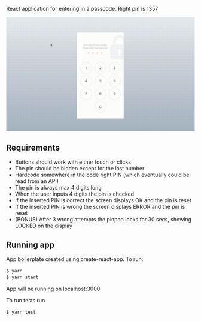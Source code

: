 React application for entering in a passcode. Right pin is 1357

![PinApp](./clip.gif)

## Requirements

- Buttons should work with either touch or clicks
- The pin should be hidden except for the last number
- Hardcode somewhere in the code right PIN (which eventually could be read from an API)
- The pin is always max 4 digits long
- When the user inputs 4 digits the pin is checked
- If the inserted PIN is correct the screen displays OK and the pin is reset
- If the inserted PIN is wrong the screen displays ERROR and the pin is reset
- (BONUS) After 3 wrong attempts the pinpad locks for 30 secs, showing LOCKED on the display

## Running app

App boilerplate created using create-react-app. To run:
```bash
$ yarn
$ yarn start
```
App will be running on localhost:3000

To run tests run
```bash
$ yarn test
```